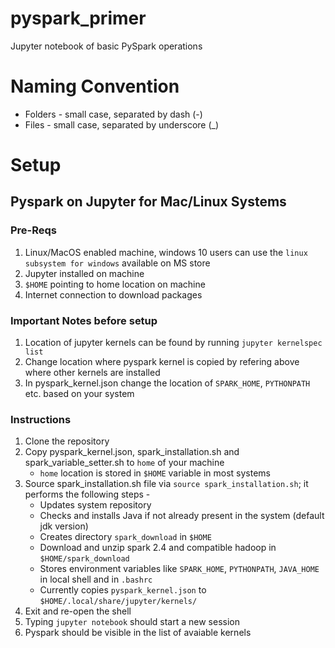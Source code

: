# pyspark_primer
Jupyter notebook of basic PySpark operations

# Naming Convention
* Folders - small case, separated by dash (-)
* Files - small case, separated by underscore (_)

# Setup
## Pyspark on Jupyter for Mac/Linux Systems
### Pre-Reqs
1. Linux/MacOS enabled machine, windows 10 users can use the `linux subsystem for windows` available on MS store
2. Jupyter installed on machine
3. `$HOME` pointing to home location on machine
4. Internet connection to download packages

### Important Notes before setup
1. Location of jupyter kernels can be found by running `jupyter kernelspec list`
2. Change location where pyspark kernel is copied by refering above where other kernels are installed
3. In pyspark_kernel.json change the location of `SPARK_HOME`, `PYTHONPATH` etc. based on your system

### Instructions
1. Clone the repository
2. Copy pyspark_kernel.json, spark_installation.sh and spark_variable_setter.sh to `home` of your machine
    * `home` location is stored in `$HOME` variable in most systems
3. Source spark_installation.sh file via `source spark_installation.sh`; it performs the following steps - 
    * Updates system repository 
    * Checks and installs Java if not already present in the system (default jdk version)
    * Creates directory `spark_download` in `$HOME`
    * Download and unzip spark 2.4 and compatible hadoop in `$HOME/spark_download`
    * Stores environment variables like `SPARK_HOME`, `PYTHONPATH`, `JAVA_HOME` in local shell and in `.bashrc`
    * Currently copies `pyspark_kernel.json` to `$HOME/.local/share/jupyter/kernels/`    
4. Exit and re-open the shell
5. Typing `jupyter notebook` should start a new session
6. Pyspark should be visible in the list of avaiable kernels

